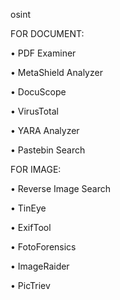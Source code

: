 osint



FOR DOCUMENT:

• PDF Examiner

• MetaShield Analyzer

• DocuScope

• VirusTotal

• YARA Analyzer

• Pastebin Search


FOR IMAGE:

• Reverse Image Search

• TinEye

• ExifTool

• FotoForensics

• ImageRaider

• PicTriev

